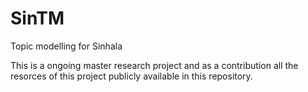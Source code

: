 # SinTM
Topic modelling for Sinhala

This is a ongoing master research project and as a contribution all the resorces of this project publicly available in this repository.
